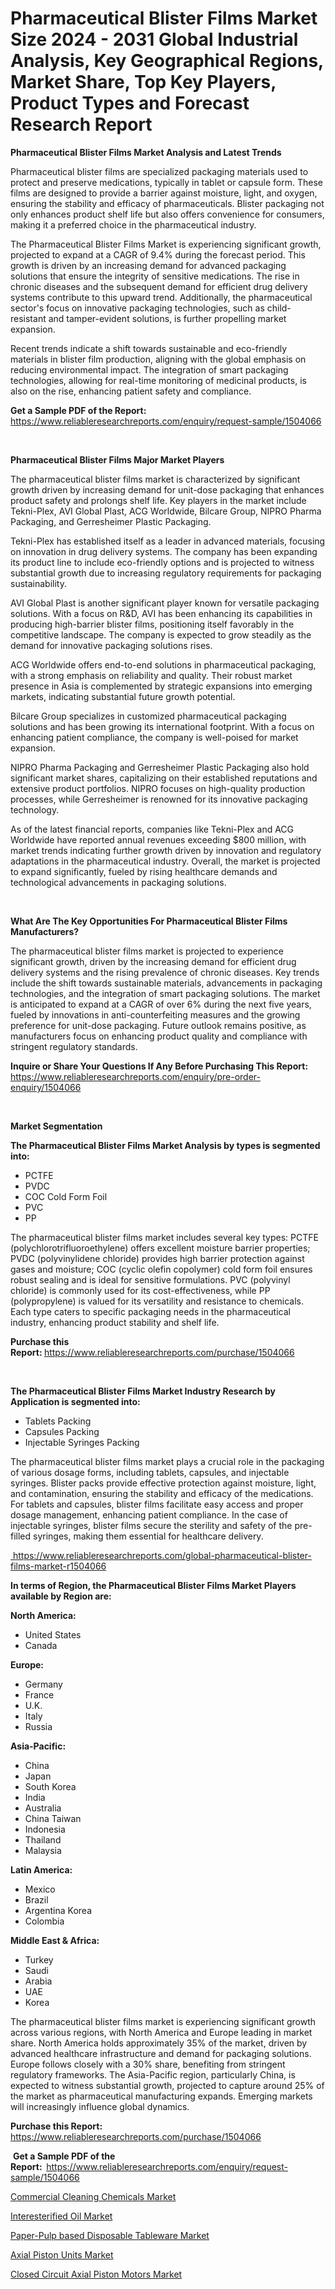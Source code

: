 <p><h1>Pharmaceutical Blister Films Market Size 2024 - 2031 Global Industrial Analysis, Key Geographical Regions, Market Share, Top Key Players, Product Types and Forecast Research Report</h1></p><p><strong>Pharmaceutical Blister Films Market Analysis and Latest Trends</strong></p>
<p><p>Pharmaceutical blister films are specialized packaging materials used to protect and preserve medications, typically in tablet or capsule form. These films are designed to provide a barrier against moisture, light, and oxygen, ensuring the stability and efficacy of pharmaceuticals. Blister packaging not only enhances product shelf life but also offers convenience for consumers, making it a preferred choice in the pharmaceutical industry.</p><p>The Pharmaceutical Blister Films Market is experiencing significant growth, projected to expand at a CAGR of 9.4% during the forecast period. This growth is driven by an increasing demand for advanced packaging solutions that ensure the integrity of sensitive medications. The rise in chronic diseases and the subsequent demand for efficient drug delivery systems contribute to this upward trend. Additionally, the pharmaceutical sector's focus on innovative packaging technologies, such as child-resistant and tamper-evident solutions, is further propelling market expansion.</p><p>Recent trends indicate a shift towards sustainable and eco-friendly materials in blister film production, aligning with the global emphasis on reducing environmental impact. The integration of smart packaging technologies, allowing for real-time monitoring of medicinal products, is also on the rise, enhancing patient safety and compliance.</p></p>
<p><strong>Get a Sample PDF of the Report:&nbsp;</strong> <a href="https://www.reliableresearchreports.com/enquiry/request-sample/1504066?utm_campaign=10&utm_medium=2&utm_source=Github&utm_content=ia&utm_term=27092024&utm_id=pharmaceutical-blister-films">https://www.reliableresearchreports.com/enquiry/request-sample/1504066</a></p>
<p>&nbsp;</p>
<p><strong>Pharmaceutical Blister Films Major Market Players</strong></p>
<p><p>The pharmaceutical blister films market is characterized by significant growth driven by increasing demand for unit-dose packaging that enhances product safety and prolongs shelf life. Key players in the market include Tekni-Plex, AVI Global Plast, ACG Worldwide, Bilcare Group, NIPRO Pharma Packaging, and Gerresheimer Plastic Packaging.</p><p>Tekni-Plex has established itself as a leader in advanced materials, focusing on innovation in drug delivery systems. The company has been expanding its product line to include eco-friendly options and is projected to witness substantial growth due to increasing regulatory requirements for packaging sustainability.</p><p>AVI Global Plast is another significant player known for versatile packaging solutions. With a focus on R&D, AVI has been enhancing its capabilities in producing high-barrier blister films, positioning itself favorably in the competitive landscape. The company is expected to grow steadily as the demand for innovative packaging solutions rises.</p><p>ACG Worldwide offers end-to-end solutions in pharmaceutical packaging, with a strong emphasis on reliability and quality. Their robust market presence in Asia is complemented by strategic expansions into emerging markets, indicating substantial future growth potential.</p><p>Bilcare Group specializes in customized pharmaceutical packaging solutions and has been growing its international footprint. With a focus on enhancing patient compliance, the company is well-poised for market expansion.</p><p>NIPRO Pharma Packaging and Gerresheimer Plastic Packaging also hold significant market shares, capitalizing on their established reputations and extensive product portfolios. NIPRO focuses on high-quality production processes, while Gerresheimer is renowned for its innovative packaging technology.</p><p>As of the latest financial reports, companies like Tekni-Plex and ACG Worldwide have reported annual revenues exceeding $800 million, with market trends indicating further growth driven by innovation and regulatory adaptations in the pharmaceutical industry. Overall, the market is projected to expand significantly, fueled by rising healthcare demands and technological advancements in packaging solutions.</p></p>
<p>&nbsp;</p>
<p><strong>What Are The Key Opportunities For Pharmaceutical Blister Films Manufacturers?</strong></p>
<p><p>The pharmaceutical blister films market is projected to experience significant growth, driven by the increasing demand for efficient drug delivery systems and the rising prevalence of chronic diseases. Key trends include the shift towards sustainable materials, advancements in packaging technologies, and the integration of smart packaging solutions. The market is anticipated to expand at a CAGR of over 6% during the next five years, fueled by innovations in anti-counterfeiting measures and the growing preference for unit-dose packaging. Future outlook remains positive, as manufacturers focus on enhancing product quality and compliance with stringent regulatory standards.</p></p>
<p><strong>Inquire or Share Your Questions If Any Before Purchasing This Report:</strong> <a href="https://www.reliableresearchreports.com/enquiry/pre-order-enquiry/1504066?utm_campaign=10&utm_medium=2&utm_source=Github&utm_content=ia&utm_term=27092024&utm_id=pharmaceutical-blister-films">https://www.reliableresearchreports.com/enquiry/pre-order-enquiry/1504066</a></p>
<p>&nbsp;</p>
<p><strong>Market Segmentation</strong></p>
<p><strong>The Pharmaceutical Blister Films Market Analysis by types is segmented into:</strong></p>
<p><ul><li>PCTFE</li><li>PVDC</li><li>COC Cold Form Foil</li><li>PVC</li><li>PP</li></ul></p>
<p><p>The pharmaceutical blister films market includes several key types: PCTFE (polychlorotrifluoroethylene) offers excellent moisture barrier properties; PVDC (polyvinylidene chloride) provides high barrier protection against gases and moisture; COC (cyclic olefin copolymer) cold form foil ensures robust sealing and is ideal for sensitive formulations. PVC (polyvinyl chloride) is commonly used for its cost-effectiveness, while PP (polypropylene) is valued for its versatility and resistance to chemicals. Each type caters to specific packaging needs in the pharmaceutical industry, enhancing product stability and shelf life.</p></p>
<p><strong>Purchase this Report:&nbsp;</strong><a href="https://www.reliableresearchreports.com/purchase/1504066?utm_campaign=10&utm_medium=2&utm_source=Github&utm_content=ia&utm_term=27092024&utm_id=pharmaceutical-blister-films">https://www.reliableresearchreports.com/purchase/1504066</a></p>
<p>&nbsp;</p>
<p><strong>The Pharmaceutical Blister Films Market Industry Research by Application is segmented into:</strong></p>
<p><ul><li>Tablets Packing</li><li>Capsules Packing</li><li>Injectable Syringes Packing</li></ul></p>
<p><p>The pharmaceutical blister films market plays a crucial role in the packaging of various dosage forms, including tablets, capsules, and injectable syringes. Blister packs provide effective protection against moisture, light, and contamination, ensuring the stability and efficacy of the medications. For tablets and capsules, blister films facilitate easy access and proper dosage management, enhancing patient compliance. In the case of injectable syringes, blister films secure the sterility and safety of the pre-filled syringes, making them essential for healthcare delivery.</p></p>
<p><a href="https://www.reliableresearchreports.com/global-pharmaceutical-blister-films-market-r1504066?utm_campaign=10&utm_medium=2&utm_source=Github&utm_content=ia&utm_term=27092024&utm_id=pharmaceutical-blister-films">&nbsp;https://www.reliableresearchreports.com/global-pharmaceutical-blister-films-market-r1504066</a></p>
<p><strong>In terms of Region, the Pharmaceutical Blister Films Market Players available by Region are:</strong></p>
<p>
    <p> <strong> North America: </strong>
        <ul>
            <li>United States</li>
            <li>Canada</li>
        </ul>
        </p> 
    <p> <strong> Europe: </strong>
        <ul>
            <li>Germany</li>
            <li>France</li>
            <li>U.K.</li>
            <li>Italy</li>
            <li>Russia</li>
        </ul>
        </p> 
    <p> <strong> Asia-Pacific: </strong>
        <ul>
            <li>China</li>
            <li>Japan</li>
            <li>South Korea</li>
            <li>India</li>
            <li>Australia</li>
            <li>China Taiwan</li>
            <li>Indonesia</li>
            <li>Thailand</li>
            <li>Malaysia</li>
        </ul>
        </p> 
    <p> <strong> Latin America: </strong>
        <ul>
            <li>Mexico</li>
            <li>Brazil</li>
            <li>Argentina Korea</li>
            <li>Colombia</li>
        </ul>
        </p> 
    <p> <strong> Middle East & Africa: </strong>
        <ul>
            <li>Turkey</li>
            <li>Saudi</li>
            <li>Arabia</li>
            <li>UAE</li>
            <li>Korea</li>
        </ul>
    </p>
    </p>
<p><p>The pharmaceutical blister films market is experiencing significant growth across various regions, with North America and Europe leading in market share. North America holds approximately 35% of the market, driven by advanced healthcare infrastructure and demand for packaging solutions. Europe follows closely with a 30% share, benefiting from stringent regulatory frameworks. The Asia-Pacific region, particularly China, is expected to witness substantial growth, projected to capture around 25% of the market as pharmaceutical manufacturing expands. Emerging markets will increasingly influence global dynamics.</p></p>
<p><strong>Purchase this Report: </strong><a href="https://www.reliableresearchreports.com/purchase/1504066?utm_campaign=10&utm_medium=2&utm_source=Github&utm_content=ia&utm_term=27092024&utm_id=pharmaceutical-blister-films">https://www.reliableresearchreports.com/purchase/1504066</a></p>
<p>&nbsp;<strong>Get a Sample PDF of the Report:&nbsp;&nbsp;</strong><a href="https://www.reliableresearchreports.com/enquiry/request-sample/1504066?utm_campaign=10&utm_medium=2&utm_source=Github&utm_content=ia&utm_term=27092024&utm_id=pharmaceutical-blister-films">https://www.reliableresearchreports.com/enquiry/request-sample/1504066</a></p>
<p><strong></strong></p>
<p><p><a href="https://www.linkedin.com/pulse/commercial-cleaning-chemicals-market-global-regional-analysis-sgqlf?trackingId=IL7gfw1BT7uKBFWgea%2FqXQ%3D%3D&utm_campaign=10&utm_medium=2&utm_source=Github&utm_content=ia&utm_term=27092024&utm_id=pharmaceutical-blister-films">Commercial Cleaning Chemicals Market</a></p><p><a href="https://www.linkedin.com/pulse/unveiling-market-trends-global-interesterified-oil-growth-mylye?trackingId=xzjlXrbkQBm0hDAvalrPPQ%3D%3D&utm_campaign=10&utm_medium=2&utm_source=Github&utm_content=ia&utm_term=27092024&utm_id=pharmaceutical-blister-films">Interesterified Oil Market</a></p><p><a href="https://issuu.com/reportprime-2/docs/paper-pulp-based-disposable-tablewa_4d437844081e6e?utm_campaign=10&utm_medium=2&utm_source=Github&utm_content=ia&utm_term=27092024&utm_id=pharmaceutical-blister-films">Paper-Pulp based Disposable Tableware Market</a></p><p><a href="https://github.com/JubayerMia832/Market-Research-Report-List-1/blob/main/axial-piston-units-market.md?utm_campaign=10&utm_medium=2&utm_source=Github&utm_content=ia&utm_term=27092024&utm_id=pharmaceutical-blister-films">Axial Piston Units Market</a></p><p><a href="https://github.com/ygfu6u/Market-Research-Report-List-1/blob/main/closed-circuit-axial-piston-motors-market.md?utm_campaign=10&utm_medium=2&utm_source=Github&utm_content=ia&utm_term=27092024&utm_id=pharmaceutical-blister-films">Closed Circuit Axial Piston Motors Market</a></p></p>